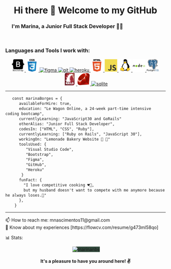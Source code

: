   <h1 align="center"> Hi there 👋 Welcome to my GitHub</h1>
  <h3 align="left" style="margin-left: 20px;">I'm Marina, a Junior Full Stack Developer 👩‍💻</h3>
  <br>
  <h3 align="left">Languages and Tools I work with:</h3>
  <p align="center"> <a href="https://getbootstrap.com" target="_blank" rel="noreferrer"> <img src="https://raw.githubusercontent.com/devicons/devicon/master/icons/bootstrap/bootstrap-plain-wordmark.svg" alt="bootstrap" width="40" height="40"/> </a> <a href="https://www.w3schools.com/css/" target="_blank" rel="noreferrer"> <img src="https://raw.githubusercontent.com/devicons/devicon/master/icons/css3/css3-original-wordmark.svg" alt="css3" width="40" height="40"/> </a> <a href="https://www.figma.com/" target="_blank" rel="noreferrer"> <img src="https://www.vectorlogo.zone/logos/figma/figma-icon.svg" alt="figma" width="40" height="40"/> </a> <a href="https://git-scm.com/" target="_blank" rel="noreferrer"> <img src="https://www.vectorlogo.zone/logos/git-scm/git-scm-icon.svg" alt="git" width="40" height="40"/> </a> <a href="https://heroku.com" target="_blank" rel="noreferrer"> <img src="https://www.vectorlogo.zone/logos/heroku/heroku-icon.svg" alt="heroku" width="40" height="40"/> </a> <a href="https://www.w3.org/html/" target="_blank" rel="noreferrer"> <img src="https://raw.githubusercontent.com/devicons/devicon/master/icons/html5/html5-original-wordmark.svg" alt="html5" width="40" height="40"/> </a> <a href="https://developer.mozilla.org/en-US/docs/Web/JavaScript" target="_blank" rel="noreferrer"> <img src="https://raw.githubusercontent.com/devicons/devicon/master/icons/javascript/javascript-original.svg" alt="javascript" width="40" height="40"/> </a> <a href="https://www.linux.org/" target="_blank" rel="noreferrer"> <img src="https://raw.githubusercontent.com/devicons/devicon/master/icons/linux/linux-original.svg" alt="linux" width="40" height="40"/> </a> <a href="https://nodejs.org" target="_blank" rel="noreferrer"> <img src="https://raw.githubusercontent.com/devicons/devicon/master/icons/nodejs/nodejs-original-wordmark.svg" alt="nodejs" width="40" height="40"/> </a> <a href="https://www.postgresql.org" target="_blank" rel="noreferrer"> <img src="https://raw.githubusercontent.com/devicons/devicon/master/icons/postgresql/postgresql-original-wordmark.svg" alt="postgresql" width="40" height="40"/> </a> <a href="https://rubyonrails.org" target="_blank" rel="noreferrer"> <img src="https://raw.githubusercontent.com/devicons/devicon/master/icons/rails/rails-original-wordmark.svg" alt="rails" width="40" height="40"/> </a> <a href="https://www.ruby-lang.org/en/" target="_blank" rel="noreferrer"> <img src="https://raw.githubusercontent.com/devicons/devicon/master/icons/ruby/ruby-original.svg" alt="ruby" width="40" height="40"/> </a> <a href="https://www.sqlite.org/" target="_blank" rel="noreferrer"> <img src="https://www.vectorlogo.zone/logos/sqlite/sqlite-icon.svg" alt="sqlite" width="40" height="40"/> </a> </p>
  <hr>
                                      
       const marinaBorges = {
          availableForHire: true,
          education: "Le Wagon Online, a 24-week part-time intensive coding bootcamp",
          currentlyLearning: "JavaScript30 and GoRails"
          otherAlias: "Junior Full Stack Developer",
          codesIn: ["HTML", "CSS", "Ruby"],
          currentlyLearning: ["Ruby on Rails", "JavaScript 30"],
          workingOn: "Lemonade Bakery Website 🍋 🎨"
          toolsUsed: {
             "Visual Studio Code",
             "Bootstrap",
             "Figma",
             "GitHub",
             "Heroku"
           }
          funFact: {
            "I love competitive cooking ♥🦞,
            but my husband doesn't want to compete with me anymore because he always loses.💪"
          },
        }
  <hr>
  📫 How to reach me: mnascimentos11@gmail.com
  <br>
  📄 Know about my experiences [https://flowcv.com/resume/g473ml58qo]
  
  <p> 📊 Stats: </p>
  <p align="center">&nbsp;<img style="background-color: #31493C; font-color:#D6D6B1" src="https://github-readme-stats.vercel.app/api?username=marinanbs&show_icons=true&locale=en" alt="marinanbs" / ></p>
  
  <h4 align="center"> It's a pleasure to have you around here! ✌</h4>
  <br>
